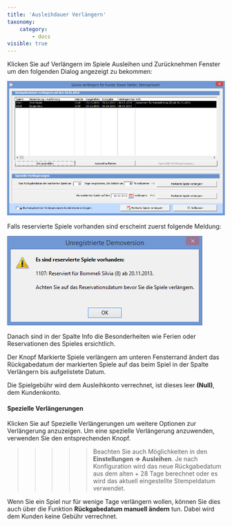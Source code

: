 ```yaml
---
title: 'Ausleihdauer Verlängern'
taxonomy:
    category:
        - docs
visible: true
---
```


Klicken Sie auf <span class="btn">Verlängern</span> im Spiele Ausleihen und Zurücknehmen Fenster um den folgenden Dialog angezeigt zu bekommen:

![spiele-verlaengern](../../images/spiele-verlaengern.png)

Falls reservierte Spiele vorhanden sind erscheint zuerst folgende Meldung:

![reservierte-spiele-vorhanden](../../images/reservierte-spiele-vorhanden.png)

Danach sind in der Spalte Info die Besonderheiten wie Ferien oder Reservationen des Spieles ersichtlich.

Der Knopf <span class="btn">Markierte Spiele verlängern</span> am unteren Fensterrand ändert das Rückgabedatum der markierten Spiele auf das beim Spiel in der Spalte Verlängern bis aufgelistete Datum.

Die Spielgebühr wird dem Ausleihkonto verrechnet, ist dieses leer **(Null)**, dem Kundenkonto.

#### Spezielle Verlängerungen

Klicken Sie auf <span class="btn">Spezielle Verlängerungen</span> um weitere Optionen zur Verlängerung anzuzeigen. Um eine spezielle Verlängerung anzuwenden, verwenden Sie den entsprechenden Knopf.

>>>>> Beachten Sie auch Möglichkeiten in den **Einstellungen => Ausleihen**. Je nach Konfiguration wird das neue Rückgabedatum aus dem alten + 28 Tage berechnet oder es wird das aktuell eingestellte Stempeldatum verwendet.

Wenn Sie ein Spiel nur für wenige Tage verlängern wollen, können Sie dies auch über die Funktion **Rückgabedatum manuell ändern** tun. Dabei wird dem Kunden keine Gebühr verrechnet.